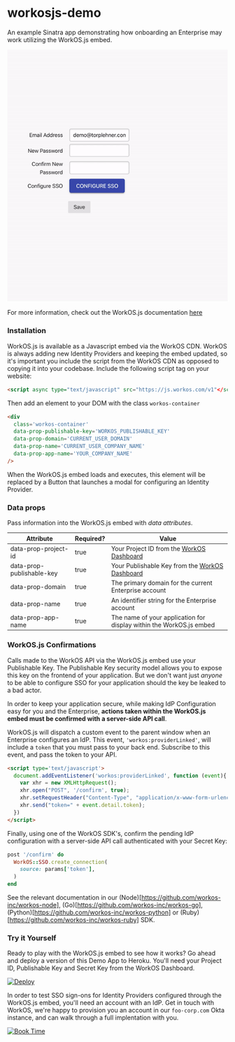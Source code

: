 # workosjs-demo

An example Sinatra app demonstrating how onboarding an Enterprise may work utilizing the WorkOS.js embed.

![WorkOS.js embed](./WorkOSjs.gif)

For more information, check out the WorkOS.js documentation [here](http://docs.workos.com/sso/embed-workosjs)

### Installation

WorkOS.js is available as a Javascript embed via the WorkOS CDN. WorkOS is always adding new Identity Providers and keeping the embed updated, so it's important you include the script from the WorkOS CDN as opposed to copying it into your codebase. Include the following script tag on your website:

```html
<script async type="text/javascript" src="https://js.workos.com/v1"</script>

```

Then add an element to your DOM with the class `workos-container`

```html
<div 
  class='workos-container'
  data-prop-publishable-key='WORKOS_PUBLISHABLE_KEY'
  data-prop-domain='CURRENT_USER_DOMAIN'
  data-prop-name='CURRENT_USER_COMPANY_NAME'
  data-prop-app-name='YOUR_COMPANY_NAME'
/>
```

When the WorkOS.js embed loads and executes, this element will be replaced by a Button that launches a modal for configuring an Identity Provider.

### Data props

Pass information into the WorkOS.js embed with _data attributes_.

| Attribute                 | Required? | Value                                                    |
|---------------------------|-----------|----------------------------------------------------------|
| data-prop-project-id      | true      | Your Project ID from the [WorkOS Dashboard](https://dashboard.workos.com/sso/configuration)                |
| data-prop-publishable-key | true      | Your Publishable Key from the [WorkOS Dashboard](https://dashboard.workos.com/api-keys)           |
| data-prop-domain          | true      | The primary domain for the current Enterprise account    |
| data-prop-name            | true      | An identifier string for the Enterprise account          |
| data-prop-app-name        | true      | The name of your application for display within the WorkOS.js embed |

### WorkOS.js Confirmations

Calls made to the WorkOS API via the WorkOS.js embed use your Publishable Key. The Publishable Key security model allows you to expose this key on the frontend of your application. But we don't want just _anyone_ to be able to configure SSO for your application should the key be leaked to a bad actor.

In order to keep your application secure, while making IdP Configuration easy for you and the Enterprise, **actions taken within the WorkOS.js embed must be confirmed with a server-side API call**.

WorkOS.js will dispatch a custom event to the parent window when an Enterprise configures an IdP. This event, `'workos:providerLinked'`, will include a `token` that you must pass to your back end. Subscribe to this event, and pass the token to your API.

```html
<script type='text/javascript'>
  document.addEventListener('workos:providerLinked', function (event){
    var xhr = new XMLHttpRequest();
    xhr.open("POST", '/confirm', true);
    xhr.setRequestHeader("Content-Type", "application/x-www-form-urlencoded");
    xhr.send("token=" + event.detail.token);
  })
</script>
```

Finally, using one of the WorkOS SDK's, confirm the pending IdP configuration with a server-side API call authenticated with your Secret Key:

```ruby
post '/confirm' do
  WorkOS::SSO.create_connection(
    source: params['token'],
  )
end
```

See the relevant documentation in our (Node)[https://github.com/workos-inc/workos-node], (Go)[https://github.com/workos-inc/workos-go], (Python)[https://github.com/workos-inc/workos-python] or (Ruby)[https://github.com/workos-inc/workos-ruby] SDK.

### Try it Yourself

Ready to play with the WorkOS.js embed to see how it works? Go ahead and deploy a version of this Demo App to Heroku. You'll need your Project ID, Publishable Key and Secret Key from the WorkOS Dashboard.

[![Deploy](https://www.herokucdn.com/deploy/button.svg)](https://heroku.com/deploy)

In order to test SSO sign-ons for Identity Providers configured through the WorkOS.js embed, you'll need an account with an IdP. Get in touch with WorkOS, we're happy to provision you an account in our `foo-corp.com` Okta instance, and can walk through a full implentation with you.

[![Book Time](./book-time.png)](https://calendly.com/workos-taylor/sso-onboarding)
